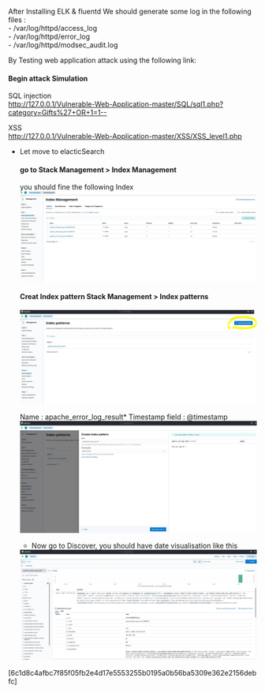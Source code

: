 

After Installing ELK & fluentd
  We should generate some log in the following files : <br>
     - /var/log/httpd/access_log<br>
	   - /var/log/httpd/error_log<br>
	   - /var/log/httpd/modsec_audit.log

By Testing web application attack using the following link:<br>
#### Begin attack Simulation
SQL injection<br>
http://127.0.0.1/Vulnerable-Web-Application-master/SQL/sql1.php?category=Gifts%27+OR+1=1--

XSS<br>
http://127.0.0.1/Vulnerable-Web-Application-master/XSS/XSS_level1.php
<script>alert(123)</script>

* Let move to elacticSearch 
  #### go to  Stack Management > Index Management 
   
   you should fine the following Index
   <img src="images/elk_index.JPG">
   
   #### Creat Index pattern  Stack Management > Index patterns
   <img src="images/create_index1.JPG">
   
   Name : apache_error_log_result*
   Timestamp field : @timestamp
    <img src="images/create_index2.JPG">
    
  * Now go to Discover, you should have date visualisation like this
  <img src="images/elk_data.JPG">


[6c1d8c4afbc7f85f05fb2e4d17e5553255b0195a0b56ba5309e362e2156debfc]


